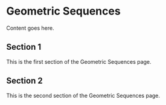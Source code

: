 # Geometric Sequences

Content goes here.

## Section 1

This is the first section of the Geometric Sequences page.

## Section 2

This is the second section of the Geometric Sequences page.

